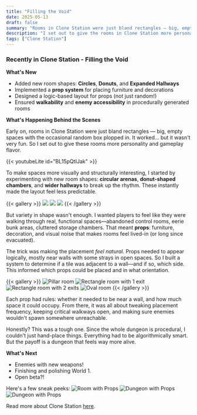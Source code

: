 ```yaml
---
title: "Filling the Void"
date: 2025-05-13
draft: false
summary: "Rooms in Clone Station were just bland rectangles — big, empty spaces with the occasional random box plopped in. It worked, but it wasn't very fun."
description: "I set out to give the rooms in Clone Station more personality and gameplay flavor."
tags: ["Clone Station"]
---
```

### Recently in Clone Station - Filling the Void

**What's New**
- Added new room shapes: **Circles**, **Donuts**, and **Expanded Hallways**
- Implemented a **prop system** for placing furniture and decorations
- Designed a logic-based layout for props (not just random!)
- Ensured **walkability** and **enemy accessibility** in procedurally generated rooms

**What's Happening Behind the Scenes**

Early on, rooms in Clone Station were just bland rectangles — big, empty spaces with the occasional random box plopped in. It worked... but it wasn't very fun. So I set out to give these rooms more personality and gameplay flavor.

{{< youtubeLite id="BL15pQtIJak" >}}

To make spaces more visually and structurally interesting, I started by experimenting with new room shapes: **circular arenas**, **donut-shaped chambers**, and **wider hallways** to break up the rhythm. These instantly made the layout feel less predictable.

{{< gallery >}}
  <img src="layouts/circle.png" class="grid-w50 md:grid-w33 xl:grid-w25"/>
  <img src="layouts/donut.png" class="grid-w50 md:grid-w33 xl:grid-w25"/>
  <img src="layouts/hall.png" class="grid-w50 md:grid-w33 xl:grid-w25"/>
{{< /gallery >}}

But variety in shape wasn't enough. I wanted players to feel like they were walking through real, functional spaces—abandoned control rooms, eerie bunk areas, cluttered storage chambers. That meant **props**: furniture, decoration, and visual noise that makes rooms feel lived-in (or long since evacuated).

The trick was making the placement *feel natural*. Props needed to appear logically, mostly near walls with some strays in open spaces. So I built a system to determine if a tile was adjacent to a wall—and if so, which side. This informed which props could be placed and in what orientation.

{{< gallery >}}
  <img src="gallery/01.png" class="grid-w50 md:grid-w33 xl:grid-w25" alt="Pillar room"/>
  <img src="gallery/02.png" class="grid-w50 md:grid-w33 xl:grid-w25" alt="Rectangle room with 1 exit"/>
  <img src="gallery/03.png" class="grid-w50 md:grid-w33 xl:grid-w25" alt="Rectangle room with 2 exits"/>
  <img src="gallery/04.png" class="grid-w50 md:grid-w33 xl:grid-w25" alt="Oval room"/>
{{< /gallery >}}

Each prop had rules: whether it needed to be near a wall, and how much space it could occupy. From there, it was all about tweaking placement frequency, keeping critical walkways open, and making sure enemies wouldn't spawn somewhere unreachable.

Honestly? This was a tough one. Since the whole dungeon is procedural, I couldn't just hand-place things. Everything had to be algorithmically smart. But the payoff is a dungeon that feels way more alive.

**What's Next**
- Enemies with new weapons!
- Finishing and polishing World 1.
- Open beta?!

Here's a few sneak peeks:
![Room with Props](furniture.png)
![Dungeon with Props](dungeon.png)
![Dungeon with Props](featured.png)

Read more about Clone Station [here](/projects/clone-station).
